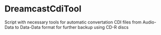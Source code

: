 # DreamcastCdiTool
Script with necessary tools for automatic convertation CDI files from Audio-Data to Data-Data format for further backup using  CD-R discs

